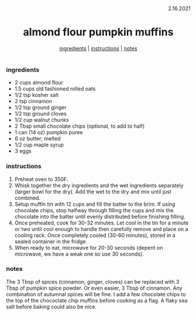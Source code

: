 <p align="right">2.16.2021</p>

<h1 align="center">almond flour pumpkin muffins</h1>

<div align="center">
  <a href="#ingredients">ingredients</a> | 
  <a href="#instructions">instructions</a> | 
  <a href="#notes">notes</a>
</div>
<br>

### ingredients
- 2 cups almond flour
- 1.5 cups old fashioned rolled oats
- 1/2 tsp kosher salt
- 2 tsp cinnamon
- 1/2 tsp ground ginger
- 1/2 tsp ground cloves
- 1/2 cup walnut chunks
- 2 Tbsp small chocolate chips (optional, to add to half)
- 1 can (14 oz) pumpkin puree
- 6 oz butter; melted
- 1/2 cup maple syrup
- 3 eggs

### instructions
1. Preheat oven to 350F.
1. Whisk together the dry ingredients and the wet ingredients separately (larger bowl for the dry). Add the wet to the dry and mix until just combined.
1. Setup muffin tin with 12 cups and fill the batter to the brim.  If using chocolate chips, stop halfway through filling the cups and mix the chocolate into the batter until evenly distributed before finishing filling.
1. Once preheated, cook for 30-32 minutes.  Let cool in the tin for a minute or two until cool enough to handle then carefully remove and place on a cooling rack.  Once completely cooled (30-60 minutes), stored in a sealed container in the fridge.
1. When ready to eat, microwave for 20-30 seconds (depent on microwave, we have a weak one so use 30 seconds). 

### notes
The 3 Tbsp of spices (cinnamon, ginger, cloves) can be replaced with 3 Tbsp of pumpkin spice powder.  Or even easier, 3 Tbsp of cinnamon.  Any combination of autumnal spices will be fine.  I add a few chocolate chips to the top of the chococlate chip muffins before cooking as a flag.  A flaky sea salt before baking could also be nice. 
